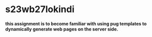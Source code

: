 # s23wb27lokindi
#### this assignment is to become familiar with using pug templates to dynamically generate web pages on the server side.
